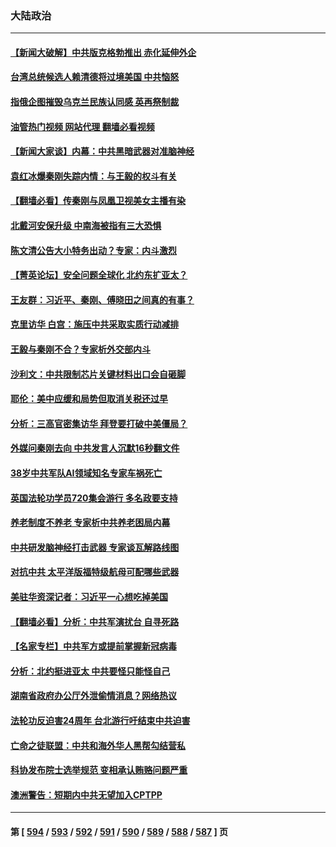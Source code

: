 ### 大陆政治
---
#### [【新闻大破解】中共版克格勃推出 赤化延伸外企](../../pages/ncid277/n14036192.md?07180445) 
#### [台湾总统候选人赖清德将过境美国 中共恼怒](../../pages/ncid277/n14036295.md?07180445) 
#### [指俄企图摧毁乌克兰民族认同感 英再祭制裁](../../pages/ncid277/n14036297.md?07180445) 
#### [油管热门视频 网站代理 翻墙必看视频](http://138.2.39.72:81/youtube.html?epic-marker?07180445)
#### [【新闻大家谈】内幕：中共黑暗武器对准脑神经](../../pages/ncid277/n14036222.md?07180445) 
#### [袁红冰爆秦刚失踪内情：与王毅的权斗有关](../../pages/ncid277/n14035688.md?07180445) 
#### [【翻墙必看】传秦刚与凤凰卫视美女主播有染](../../pages/ncid277/n14035785.md?07180445) 
#### [北戴河安保升级 中南海被指有三大恐惧](../../pages/ncid277/n14035702.md?07180445) 
#### [陈文清公告大小特务出动？专家：内斗激烈](../../pages/ncid277/n14035437.md?07180445) 
#### [【菁英论坛】安全问题全球化 北约东扩亚太？](../../pages/ncid277/n14035527.md?07180445) 
#### [王友群：习近平、秦刚、傅晓田之间真的有事？](../../pages/ncid277/n14035084.md?07180445) 
#### [克里访华 白宫：施压中共采取实质行动减排](../../pages/ncid277/n14035616.md?07180445) 
#### [王毅与秦刚不合？专家析外交部内斗](../../pages/ncid277/n14035528.md?07180445) 
#### [沙利文：中共限制芯片关键材料出口会自砸脚](../../pages/ncid277/n14035489.md?07180445) 
#### [耶伦：美中应缓和局势但取消关税还过早](../../pages/ncid277/n14035448.md?07180445) 
#### [分析：三高官密集访华 拜登要打破中美僵局？](../../pages/ncid277/n14035009.md?07180445) 
#### [外媒问秦刚去向 中共发言人沉默16秒翻文件](../../pages/ncid277/n14035349.md?07180445) 
#### [38岁中共军队AI领域知名专家车祸死亡](../../pages/ncid277/n14035326.md?07180445) 
#### [英国法轮功学员720集会游行 多名政要支持](../../pages/ncid277/n14035323.md?07180445) 
#### [养老制度不养老 专家析中共养老困局内幕](../../pages/ncid277/n14031161.md?07180445) 
#### [中共研发脑神经打击武器 专家谈瓦解路线图](../../pages/ncid277/n14034971.md?07180445) 
#### [对抗中共 太平洋版福特级航母可配哪些武器](../../pages/ncid277/n14030834.md?07180445) 
#### [美驻华资深记者：习近平一心想吃掉美国](../../pages/ncid277/n14035088.md?07180445) 
#### [【翻墙必看】分析：中共军演扰台 自寻死路](../../pages/ncid277/n14035083.md?07180445) 
#### [【名家专栏】中共军方或提前掌握新冠病毒](../../pages/ncid277/n14034819.md?07180445) 
#### [分析：北约挺进亚太 中共要怪只能怪自己](../../pages/ncid277/n14035013.md?07180445) 
#### [湖南省政府办公厅外泄偷情消息？网络热议](../../pages/ncid277/n14035000.md?07180445) 
#### [法轮功反迫害24周年 台北游行吁结束中共迫害](../../pages/ncid277/n14034601.md?07180445) 
#### [亡命之徒联盟：中共和海外华人黑帮勾结营私](../../pages/ncid277/n14034600.md?07180445) 
#### [科协发布院士选举规范 变相承认贿赂问题严重](../../pages/ncid277/n14034957.md?07180445) 
#### [澳洲警告：短期内中共无望加入CPTPP](../../pages/ncid277/n14034938.md?07180445) 

---
#### 第 [ [594](./594.md?07180445) / [593](./593.md?07180445) / [592](./592.md?07180445) / [591](./591.md?07180445) / [590](./590.md?07180445) / [589](./589.md?07180445) / [588](./588.md?07180445) / [587](./587.md?07180445) ] 页
